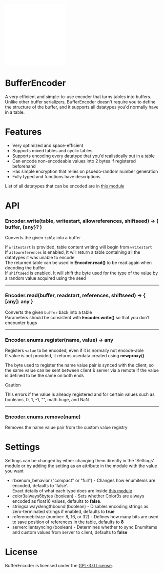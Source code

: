 <img src="icon.png" alt="Icon of BufferEncoder" width="200" height="200">

# BufferEncoder
A very efficient and simple-to-use encoder that turns tables into buffers.\
Unlike other buffer serializers, BufferEncoder doesn't require you to define the structure of the buffer, and it supports all datatypes you'd normally have in a table.

# Features

* Very optimized and space-efficient
* Supports mixed tables and cyclic tables
* Supports encoding every datatype that you'd realistically put in a table
* Can encode non-encodeable values into 2 bytes if registered beforehand
* Has simple encryption that relies on psuedo-random number generation
* Fully typed and functions have descriptions.

List of all datatypes that can be encoded are in [this module](https://github.com/anexpia/BufferEncoder/blob/main/src/init.luau)

# API
### Encoder.write(table, writestart, allowreferences, shiftseed) -> ( buffer, {any}? )
Converts the given `table` into a buffer

If `writestart` is provided, table content writing will begin from `writestart`\
If `allowreferences` is enabled, It will return a table containing all the datatypes it was unable to encode\
The returned table can be used in **Encoder.read()** to be read again when decoding the buffer.\
If `shiftseed` is enabled, It will shift the byte used for the type of the value by a random value acquired using the seed

---
### Encoder.read(buffer, readstart, references, shiftseed) -> { [any]: any }
Converts the given `buffer` back into a table\
Parameters should be consistent with **Encoder.write()** so that you don't encounter bugs

---
### Encoder.enums.register(name, value) -> any
Registers `value` to be encoded, even if it is normally not encode-able\
If value is not provided, it returns userdata created using **newproxy()**

The byte used to register the name value pair is synced with the client, so the same value can be sent between client & server via a remote if the value is defined to be the same on both ends

> [!CAUTION]
> This errors if the value is already registered and for certain values such as booleans, 0, 1, -1, "", math.huge, and NaN

---
### Encoder.enums.remove(name)
Removes the name value pair from the custom value registry

# Settings
Settings can be changed by either changing them directly in the 'Settings' module or by adding the setting as an attribute in the module with the value you want

* rbxenum_behavior ("compact" or "full") - Changes how enumitems are encoded, defaults to 'false'.\
Exact details of what each type does are inside [this module](https://github.com/anexpia/BufferEncoder/blob/main/src/init.luau)
* color3always6bytes (boolean) - Sets whether Color3s are always encoded as float16 values, defaults to **false**.
* stringsalwayslengthbound (boolean) - Disables encoding strings as zero-terminated strings if enabled, defaults to **true**
* referencebitsize (number: 8, 16, or 32) - Defines how many bits are used to save position of references in the table, defaults to **8**
* serverclientsyncing (boolean) - Determines whether to sync EnumItems and custom values from server to client, defaults to **false**

# License
BufferEncoder is licensed under the [GPL-3.0 License](https://github.com/anexpia/BufferEncoder/blob/main/LICENSE).

